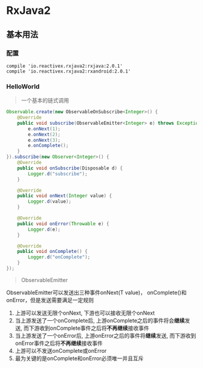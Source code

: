 # RxJava2
## 基本用法
### 配置

``` glide
compile 'io.reactivex.rxjava2:rxjava:2.0.1'
compile 'io.reactivex.rxjava2:rxandroid:2.0.1'
```

### HelloWorld

> 一个基本的链式调用

``` java
Observable.create(new ObservableOnSubscribe<Integer>() {
	@Override
	public void subscribe(ObservableEmitter<Integer> e) throws Exception {
		e.onNext(1);
		e.onNext(2);
		e.onNext(3);
		e.onComplete();
	}
}).subscribe(new Observer<Integer>() {
	@Override
	public void onSubscribe(Disposable d) {
		Logger.d("subscribe");
	}

	@Override
	public void onNext(Integer value) {
		Logger.d(value);
	}

	@Override
	public void onError(Throwable e) {
		Logger.d(e);
	}

	@Override
	public void onComplete() {
		Logger.d("onComplete");
	}
});
```

> ObservableEmitter

ObservableEmitter可以发送出三种事件onNext(T value)， onComplete()和 onError，但是发送需要满足一定规则

 1. 上游可以发送无限个onNext, 下游也可以接收无限个onNext
 2. 当上游发送了一个onComplete后, 上游onComplete之后的事件将会**继续**发送, 而下游收到onComplete事件之后将**不再继续**接收事件
 3. 当上游发送了一个onError后, 上游onError之后的事件将**继续**发送, 而下游收到onError事件之后将**不再继续**接收事件
 4. 上游可以不发送onComplete或onError
 5. 最为关键的是onComplete和onError必须唯一并且互斥


